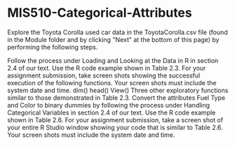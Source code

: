 # MIS510-Categorical-Attributes

Explore the Toyota Corolla used car data in the ToyotaCorolla.csv file (found in the Module folder and by clicking "Next" at the bottom of this page) by performing the following steps.

Follow the process under Loading and Looking at the Data in R in section 2.4 of our text.
Use the R code example shown in Table 2.3.
For your assignment submission, take screen shots showing the successful execution of the following functions. Your screen shots must include the system date and time.
dim()
head()
View()
Three other exploratory functions similar to those demonstrated in Table 2.3.
Convert the attributes Fuel Type and Color to binary dummies by following the process under Handling Categorical Variables in section 2.4 of our text.
Use the R code example shown in Table 2.6.
For your assignment submission, take a screen shot of your entire R Studio window showing your code that is similar to Table 2.6. Your screen shots must include the system date and time.
